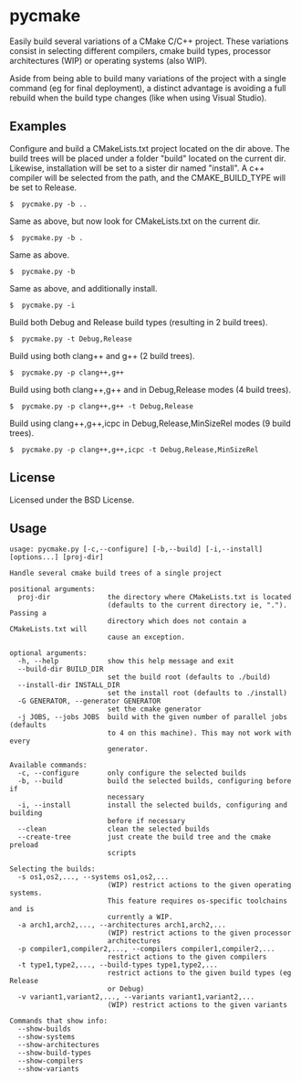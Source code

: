 # pycmake

Easily build several variations of a CMake C/C++ project. These variations
consist in selecting different compilers, cmake build types, processor
architectures (WIP) or operating systems (also WIP).

Aside from being able to build many variations of the project with a
single command (eg for final deployment), a distinct advantage
is avoiding a full rebuild when the build type changes (like when using
Visual Studio).

## Examples

Configure and build a CMakeLists.txt project located on the dir above.
The build trees will be placed under a folder "build" located on the
current dir. Likewise, installation will be set to a sister dir
named "install". A c++ compiler will be selected from the path, and the
CMAKE_BUILD_TYPE will be set to Release.

```
$  pycmake.py -b ..
```

Same as above, but now look for CMakeLists.txt on the current dir.

```
$  pycmake.py -b .
```

Same as above.

```
$  pycmake.py -b
```

Same as above, and additionally install.

```
$  pycmake.py -i
```

Build both Debug and Release build types (resulting in 2 build trees).

```
$  pycmake.py -t Debug,Release
```

Build using both clang++ and g++ (2 build trees).

```
$  pycmake.py -p clang++,g++
```

Build using both clang++,g++ and in Debug,Release modes (4 build trees).

```
$  pycmake.py -p clang++,g++ -t Debug,Release
```

Build using clang++,g++,icpc in Debug,Release,MinSizeRel modes (9 build trees).

```
$  pycmake.py -p clang++,g++,icpc -t Debug,Release,MinSizeRel
```
  
## License
Licensed under the BSD License.

## Usage

```
usage: pycmake.py [-c,--configure] [-b,--build] [-i,--install] [options...] [proj-dir]

Handle several cmake build trees of a single project

positional arguments:
  proj-dir              the directory where CMakeLists.txt is located
                        (defaults to the current directory ie, "."). Passing a
                        directory which does not contain a CMakeLists.txt will
                        cause an exception.

optional arguments:
  -h, --help            show this help message and exit
  --build-dir BUILD_DIR
                        set the build root (defaults to ./build)
  --install-dir INSTALL_DIR
                        set the install root (defaults to ./install)
  -G GENERATOR, --generator GENERATOR
                        set the cmake generator
  -j JOBS, --jobs JOBS  build with the given number of parallel jobs (defaults
                        to 4 on this machine). This may not work with every
                        generator.

Available commands:
  -c, --configure       only configure the selected builds
  -b, --build           build the selected builds, configuring before if
                        necessary
  -i, --install         install the selected builds, configuring and building
                        before if necessary
  --clean               clean the selected builds
  --create-tree         just create the build tree and the cmake preload
                        scripts

Selecting the builds:
  -s os1,os2,..., --systems os1,os2,...
                        (WIP) restrict actions to the given operating systems.
                        This feature requires os-specific toolchains and is
                        currently a WIP.
  -a arch1,arch2,..., --architectures arch1,arch2,...
                        (WIP) restrict actions to the given processor
                        architectures
  -p compiler1,compiler2,..., --compilers compiler1,compiler2,...
                        restrict actions to the given compilers
  -t type1,type2,..., --build-types type1,type2,...
                        restrict actions to the given build types (eg Release
                        or Debug)
  -v variant1,variant2,..., --variants variant1,variant2,...
                        (WIP) restrict actions to the given variants

Commands that show info:
  --show-builds
  --show-systems
  --show-architectures
  --show-build-types
  --show-compilers
  --show-variants
```
